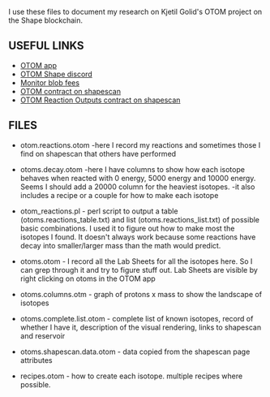 I use these files to document my research on Kjetil Golid's OTOM project on the Shape blockchain.

## USEFUL LINKS
- [OTOM app](https://www.otom.xyz/)
- [OTOM Shape discord](https://discord.com/channels/1259842667513118730/1308152652705693798)
- [Monitor blob fees](https://ct.app/gasPrice/eth)
- [OTOM contract on shapescan](https://shapescan.xyz/token/0x2f9810789aebBB6cdC6c0332948fF3B6D11121E3?tab=read_write_proxy)
- [OTOM Reaction Outputs contract on shapescan](https://shapescan.xyz/token/0x7d5A370F277e1847E4f768a88758237c6E3456eD?tab=read_write_proxy)

## FILES

 - otom.reactions.otom -here I record my reactions and sometimes those I find on shapescan that others have performed

 - otoms.decay.otom -here I have columns to show how each isotope behaves when reacted with 0 energy, 5000 energy and 10000 energy. Seems I should add a 20000 column for the heaviest isotopes.
                  -it also includes a recipe or a couple for how to make each isotope

 - otom_reactions.pl - perl script to output a table (otoms.reactions_table.txt) and list (otoms.reactions_list.txt) of possible basic combinations. I used it to figure out how to make most the isotopes I found. It doesn't always work because some reactions have decay into smaller/larger mass than the math would predict.

 - otoms.otom - I record all the Lab Sheets for all the isotopes here. So I can grep through it and try to figure stuff out. Lab Sheets are visible by right clicking on otoms in the OTOM app

 - otoms.columns.otm - graph of protons x mass to show the landscape of isotopes

 - otoms.complete.list.otom - complete list of known isotopes, record of whether I have it, description of the visual rendering, links to shapescan and reservoir

 - otoms.shapescan.data.otom - data copied from the shapescan page attributes

 - recipes.otom - how to create each isotope. multiple recipes where possible.
